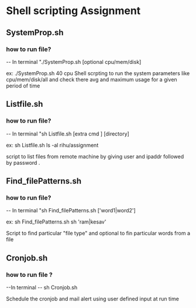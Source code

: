 # Shell scripting Assignment #

## SystemProp.sh ##

 ### how to run file? ###
-- In terminal "./SystemProp.sh <time> [optional cpu/mem/disk]

ex: ./SystemProp.sh 40 cpu
Shell scrpting to run the system parameters like cpu/mem/disk/all and check there avg and maximum usage for a given period of time

## Listfile.sh ##
 ### how to run file? ###
-- In terminal "sh Listfile.sh <cmd ex.ls> [extra cmd ] [directory]

ex: sh Listfile.sh ls -al rihu/assignment

script to list files from remote machine by giving user and ipaddr followed by password .

## Find_filePatterns.sh ##
 ### how to run file? ###
-- In terminal "sh Find_filePatterns.sh <file extension type> ['word1\|word2']

ex: sh Find_filePatterns.sh sh 'ram\|kesav'


Script to find particular "file type" and optional to fin particular words from a file 

## Cronjob.sh ##
### how to run file ? ###

--In terminal  -- sh Cronjob.sh

Schedule the cronjob and mail alert using user defined input at run time
